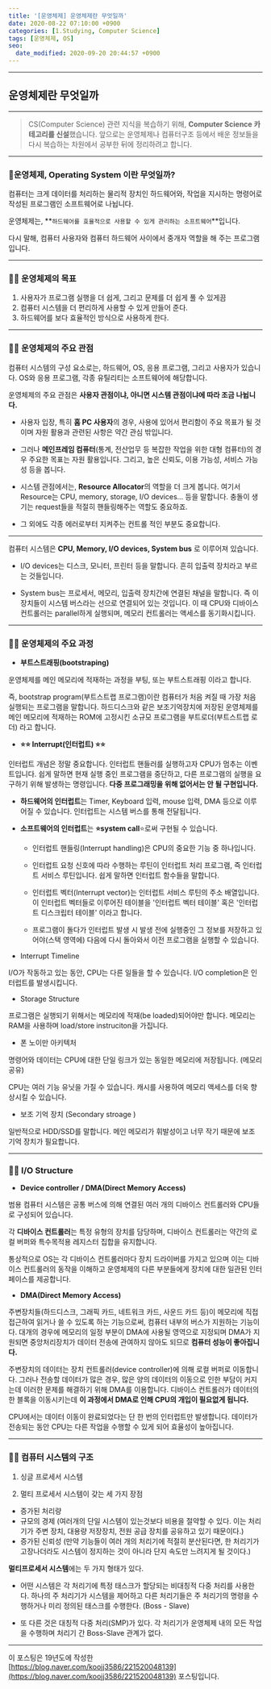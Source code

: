 ```yaml
---
title: '[운영체제] 운영체제란 무엇일까'
date: 2020-08-22 07:10:00 +0900
categories: [1.Studying, Computer Science]
tags: [운영체제, OS]
seo:
  date_modified: 2020-09-20 20:44:57 +0900
---
```




------

## **운영체제란 무엇일까**

------

> CS(Computer Science) 관련 지식을 복습하기 위해, **Computer Science 카테고리를 신설**했습니다. 앞으로는 운영체제나 컴퓨터구조 등에서 배운 정보들을 다시 복습하는 차원에서 공부한 뒤에 정리하려고 합니다.

------

### **📌운영체제, Operating System 이란 무엇일까?**

컴퓨터는 크게 데이터를 처리하는 물리적 장치인 하드웨어와, 작업을 지시하는 명령어로 작성된 프로그램인 소프트웨어로 나뉩니다.

운영체제는, **`하드웨어를 효율적으로 사용할 수 있게 관리하는 소프트웨어`**입니다.

다시 말해, 컴퓨터 사용자와 컴퓨터 하드웨어 사이에서 중개자 역할을 해 주는 프로그램입니다.

------

### 👨‍💻 **운영체제의 목표**

1. 사용자가 프로그램 실행을 더 쉽게, 그리고 문제를 더 쉽게 풀 수 있게끔
2. 컴퓨터 시스템을 더 편리하게 사용할 수 있게 만들어 준다.
3. 하드웨어를 보다 효율적인 방식으로 사용하게 한다.

------

### 👨‍💻 **운영체제의 주요 관점**

컴퓨터 시스템의 구성 요소로는, 하드웨어, OS, 응용 프로그램, 그리고 사용자가 있습니다. OS와 응용 프로그램, 각종 유틸리티는 소프트웨어에 해당합니다.

운영체제의 주요 관점은 **사용자 관점이냐, 아니면 시스템 관점이냐에 따라 조금 나뉩니다.**

* 사용자 입장, 특히 **홈 PC 사용자**의 경우, 사용에 있어서 편리함이 주요 목표가 될 것이며 자원 활용과 관련된 사항은 약간 관심 밖입니다.

* 그러나 **메인프레임 컴퓨터**(통계, 전산업무 등 복잡한 작업을 위한 대형 컴퓨터)의 경우 주요한 목표는 자원 활용입니다. 그리고, 높은 신뢰도, 이용 가능성, 서비스 가능성 등을 봅니다.

* 시스템 관점에서는, **Resource Allocator**의 역할을 더 크게 봅니다. 여기서 Resource는 CPU, memory, storage, I/O devices... 등을 말합니다. 충돌이 생기는 request들을 적절히 핸들링해주는 역할도 중요하죠.
* 그 외에도 각종 에러로부터 지켜주는 컨트롤 적인 부분도 중요합니다.

------

컴퓨터 시스템은 **CPU, Memory, I/O devices, System bus** 로 이루어져 있습니다.

* I/O devices는 디스크, 모니터, 프린터 등을 말합니다. 흔히 입출력 장치라고 부르는 것들입니다.

* System bus는 프로세서, 메모리, 입출력 장치간에 연결된 채널을 말합니다. 즉 이 장치들이 시스템 버스라는 선으로 연결되어 있는 것입니다. 이 때 CPU와 디바이스 컨트롤러는 parallel하게 실행되며, 메모리 컨트롤러는 액세스를 동기화시킵니다.

------

### 👨‍💻 **운영체제의 주요 과정**

* **부트스트래핑(bootstraping)**

운영체제를 메인 메모리에 적재하는 과정을 부팅, 또는 부트스트래핑 이라고 합니다.

즉, bootstrap program(부트스트랩 프로그램)이란 컴퓨터가 처음 켜질 때 가장 처음 실행되는 프로그램을 말합니다. 하드디스크와 같은 보조기억장치에 저장된 운영체제를 메인 메모리에 적재하는 ROM에 고정시킨 소규모 프로그램을 부트로더(부트스트랩 로더) 라고 합니다.

* **⭐⭐ Interrupt(인터럽트) ⭐⭐**

인터럽트 개념은 정말 중요합니다. 인터럽트 핸들러를 실행하고자 CPU가 멈추는 이벤트입니다. 쉽게 말하면 현재 실행 중인 프로그램을 중단하고, 다른 프로그램의 실행을 요구하기 위해 발생하는 명령입니다. **다중 프로그래밍을 위해 없어서는 안 될 구현입니다.**

* **하드웨어의 인터럽트**는 Timer, Keyboard 입력, mouse 입력, DMA 등으로 이루어질 수 있습니다. 인터럽트는 시스템 버스를 통해 전달됩니다.

* **소프트웨어의 인터럽트**는 **⭐system call**⭐로써 구현될 수 있습니다.
  * 인터럽트 핸들링(Interrupt handling)은 CPU의 중요한 기능 중 하나입니다.

  * 인터럽트 요청 신호에 따라 수행하는 루틴이 인터럽트 처리 프로그램, 즉 인터럽트 서비스 루틴입니다. 쉽게 말하면 인터럽트 함수들을 말합니다.

  * 인터럽트 벡터(Interrupt vector)는 인터럽트 서비스 루틴의 주소 배열입니다. 이 인터럽트 벡터들로 이루어진 테이블을 '인터럽트 벡터 테이블' 혹은 '인터럽트 디스크립터 테이블' 이라고 합니다.

  * 프로그램이 돌다가 인터럽트 발생 시 발생 전에 실행중인 그 정보를 저장하고 있어야(스택 영역에) 다음에 다시 돌아와서 이전 프로그램을 실행할 수 있습니다.

- Interrupt Timeline

I/O가 작동하고 있는 동안, CPU는 다른 일들을 할 수 있습니다. I/O completion은 인터럽트를 발생시킵니다.

- Storage Structure

프로그램은 실행되기 위해서는 메모리에 적재(be loaded)되어야만 합니다. 메모리는 RAM을 사용하며 load/store instruciton을 가집니다.

- 폰 노이만 아키텍처

명령어와 데이터는 CPU에 대한 단일 링크가 있는 동일한 메모리에 저장됩니다. (메모리 공유)

CPU는 여러 기능 유닛을 가질 수 있습니다. 캐시를 사용하여 메모리 액세스를 더욱 향상시킬 수 있습니다.

- 보조 기억 장치 (Secondary stroage )

일반적으로 HDD/SSD를 말합니다. 메인 메모리가 휘발성이고 너무 작기 때문에 보조 기억 장치가 필요합니다.

------

### 👨‍💻 **I/O Structure**

- **Device controller / DMA(Direct Memory Access)**

범용 컴퓨터 시스템은 공통 버스에 의해 연결된 여러 개의 디바이스 컨트롤러와 CPU들로 구성되어 있습니다.

각 **디바이스 컨트롤러**는 특정 유형의 장치를 담당하며, 디바이스 컨트롤러는 약간의 로컬 버퍼와 특수목적용 레지스터 집합을 유지합니다.

통상적으로 OS는 각 디바이스 컨트롤러마다 장치 드라이버를 가지고 있으며 이는 디바이스 컨트롤러의 동작을 이해하고 운영체제의 다른 부분들에게 장치에 대한 일관된 인터페이스를 제공합니다.

* **DMA(Direct Memory Access)**

주변장치들(하드디스크, 그래픽 카드, 네트워크 카드, 사운드 카드 등)이 메모리에 직접 접근하여 읽거나 쓸 수 있도록 하는 기능으로써,  컴퓨터 내부의 버스가 지원하는 기능이다. 대개의 경우에 메모리의 일정 부분이 DMA에 사용될 영역으로 지정되며 DMA가 지원되면 중앙처리장치가 데이터 전송에 관여하지 않아도 되므로 **컴퓨터 성능이 좋아집니다.**

주변장치의 데이터는 장치 컨트롤러(device controller)에 의해 로컬 버퍼로 이동합니다. 그러나 전송할 데이터가 많은 경우, 많은 양의 데이터의 이동으로 인한 부담이 커지는데 이러한 문제를 해결하기 위해 DMA를 이용합니다. 디바이스 컨트롤러가 데이터의 한 블록을 이동시키는데 **이 과정에서 DMA로 인해 CPU의 개입이 필요없게 됩니다.**

CPU에서는 데이터 이동이 완료되었다는 단 한 번의 인터럽트만 발생합니다. 데이터가 전송되는 동안 CPU는 다른 작업을 수행할 수 있게 되어 효율성이 높아집니다.

------

### 👨‍💻 **컴퓨터 시스템의 구조**

1) 싱글 프로세서 시스템

2) 멀티 프로세서 시스템이 갖는 세 가지 장점

* 증가된 처리량
* 규모의 경제 (여러개의 단일 시스템이 있는것보다 비용을 절약할 수 있다. 이는 처리기가 주변 장치, 대용량 저장장치, 전원 공급 장치를 공유하고 있기 때문이다.)
* 증가된 신뢰성 (만약 기능들이 여러 개의 처리기에 적절히 분산된다면,  한 처리기가 고장나더라도 시스템이 정지하는 것이 아니라 단지 속도만 느려지게 될 것이다.)

**멀티프로세서 시스템**에는 두 가지 형태가 있다.

* 어떤 시스템은 각 처리기에 특정 태스크가 할당되는 비대칭적 다중 처리를 사용한다. 하나의 주 처리기가 시스템을 제어하고 다른 처리기들은 주 처리기의 명령을 수행하거나 미리 정의된 태스크를 수행한다. (Boss - Slave)

* 또 다른 것은 대칭적 다중 처리(SMP)가 있다. 각 처리기가 운영체제 내의 모든 작업을 수행하며 처리기 간 Boss-Slave 관계가 없다.

------

이 포스팅은 19년도에 작성한 [https://blog.naver.com/koojj3586/221520048139](https://blog.naver.com/koojj3586/221520048139) 포스팅입니다.
